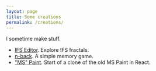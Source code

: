 ```yaml
---
layout: page
title: Some creations
permalink: /creations/
---
```


I sometime make stuff.

 - [IFS Editor](https://fredrikmeyer.net/ifs-editor/). Explore IFS fractals.
 - [n-back](https://fredrikmeyer.net/nback/). A simple memory game.
 - ["MS" Paint](https://paint.fredrikmeyer.net/). Start of a clone of the old MS Paint in React.
